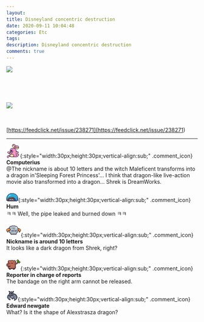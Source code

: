 ```yaml
---
layout: 
title: Disneyland concentric destruction
date: 2020-09-11 10:04:48
categories: Etc
tags: 
description: Disneyland concentric destruction
comments: true
---
```


![](https://blog.kakaocdn.net/dn/cWrgDk/btqIydvqDii/y7klHdEtxcP8KM6ibw4M6K/img.jpg)

​

​

![](https://blog.kakaocdn.net/dn/srzTK/btqIyeA6S2Y/dNQSdARt3f1km8Ym7fKHIk/img.gif)

​

[https://feedclick.net/issue/238271](<https://feedclick.net/issue/238271>)

* * *

![comment](/assets/character/bunny.png){:style="width:30px;height:30px;vertical-align:sub;" .comment_icon} **Computerius**  
@The nickname is about 10 letters and the witch Maleficent transforms into a dragon in'Sleeping Forest Princess'... I think that dragon-like live-action movie also transformed into a dragon... Shrek is DreamWorks.  
  
![comment](/assets/character/turtle.png){:style="width:30px;height:30px;vertical-align:sub;" .comment_icon} **Hum**  
ㅋㅋ Well, the pipe leaked and burned down ㅋㅋ   
  
![comment](/assets/character/skull.png){:style="width:30px;height:30px;vertical-align:sub;" .comment_icon} **Nickname is around 10 letters**  
It looks like a dark dragon from Shrek, right?   
  
![comment](/assets/character/trunk.png){:style="width:30px;height:30px;vertical-align:sub;" .comment_icon} **Reporter in charge of reports**  
The bandage on the right arm cannot be released.   
  
![comment](/assets/character/bat.png){:style="width:30px;height:30px;vertical-align:sub;" .comment_icon} **Edward newgate**  
What? Is it the shape of Alexstrasza dragon?  
  

